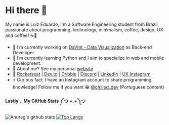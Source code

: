 # Hi there 👋
My name is Luiz Eduardo, I'm a Software Engineering student from Brazil, passionate about programming, technology, minimalism, coffee, design, UX and coffee! ☕💜

- 🔭 I’m currently working on [DaVInt - Data Visualization](https://www.inf.pucrs.br/davint/) as Back-end Developer.
- 🌱 I’m currently learning Python and I aim to specialize in web and mobile development.
- 💬 About me? See my personal [website](https://luizeduardomr.github.io/)
- :rocket: [Rocketseat](https://app.rocketseat.com.br/me/luizeduardomr) | [Dev.to](https://dev.to/luizeduardomr) | [Dribble](https://dribbble.com/luizreis) |  [Discord](https://discord.bio/p/luiz) | [LinkedIn](https://www.linkedin.com/in/luizeduardomr/) | [UX Instagram](https://www.instagram.com/ux.luiz/)
- ⚡ Curious fact: I have an Instagram account to share programming knowledge! Follow me if you want 😁 [@chilled_dev](https://www.instagram.com/chilled_dev/) (Portuguese content)

#### Lastly... My GitHub Stats ༼ つ ◕_◕ ༽つ

![Anurag's github stats](https://github-readme-stats.vercel.app/api?username=luizeduardomr)
[![Top Langs](https://github-readme-stats.vercel.app/api/top-langs/?username=luizeduardomr&layout=compact)](https://github.com/anuraghazra/github-readme-stats)
